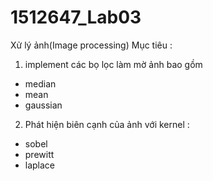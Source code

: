 # 1512647_Lab03
Xử lý ảnh(Image processing)
Mục tiêu : 

1. implement các bọ lọc làm mờ ảnh bao gồm
+ median
+ mean
+ gaussian

2. Phát hiện biên cạnh của ảnh với kernel : 
+ sobel
+ prewitt
+ laplace

